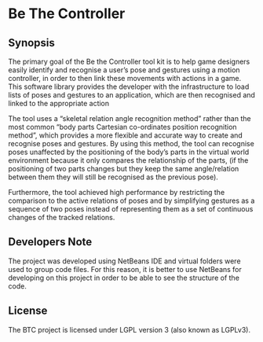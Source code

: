 # Be The Controller

## Synopsis

The primary goal of the Be the Controller tool kit is to help game designers easily identify and recognise a user’s pose and gestures using a motion controller, in order to then link these movements with actions in a game. This software library provides the developer with the infrastructure to load lists of poses and gestures to an application, which are then recognised and linked to the appropriate action

The tool uses a “skeletal relation angle recognition method” rather than the most common “body parts Cartesian co-ordinates position recognition method”, which provides a more flexible and accurate way to create and recognise poses and gestures. By using this method, the tool can recognise poses unaffected by the positioning of the body’s parts in the virtual world environment because it only compares the relationship of the parts, (if the positioning of two parts changes but they keep the same angle/relation between them they will still be recognised as the previous pose).

Furthermore, the tool achieved high performance by restricting the comparison to the active relations of poses and by simplifying gestures as a sequence of two poses instead of representing them as a set of continuous changes of the tracked relations.


## Developers Note

The project was developed using NetBeans IDE and virtual folders were used to group code files. For this reason, it is better to use NetBeans for developing on this project in order to be able to see the structure of the code.

## License

The BTC project is licensed under LGPL version 3 (also known as LGPLv3). 

